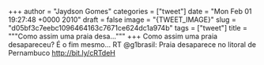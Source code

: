 
+++
author = "Jaydson Gomes"
categories = ["tweet"]
date = "Mon Feb 01 19:27:48 +0000 2010"
draft = false
image = "{TWEET_IMAGE}"
slug = "d05bf3c7eebc1096464163c7671ce624dc1a974b"
tags = ["tweet"]
title = """Como assim uma praia desa..."""
+++
Como assim uma praia desapareceu? É o fim mesmo... RT @g1brasil: Praia desaparece no litoral de Pernambuco http://bit.ly/cRTdeH
